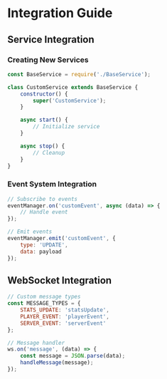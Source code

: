 # Integration Guide

## Service Integration

### Creating New Services
```javascript
const BaseService = require('./BaseService');

class CustomService extends BaseService {
    constructor() {
        super('CustomService');
    }

    async start() {
        // Initialize service
    }

    async stop() {
        // Cleanup
    }
}
```

### Event System Integration
```javascript
// Subscribe to events
eventManager.on('customEvent', async (data) => {
    // Handle event
});

// Emit events
eventManager.emit('customEvent', { 
    type: 'UPDATE',
    data: payload 
});
```

## WebSocket Integration
```javascript
// Custom message types
const MESSAGE_TYPES = {
    STATS_UPDATE: 'statsUpdate',
    PLAYER_EVENT: 'playerEvent',
    SERVER_EVENT: 'serverEvent'
};

// Message handler
ws.on('message', (data) => {
    const message = JSON.parse(data);
    handleMessage(message);
});
```
